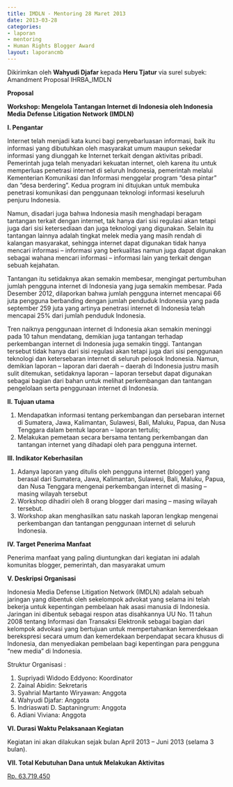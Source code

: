 ```yaml
---
title: IMDLN - Mentoring 28 Maret 2013
date: 2013-03-28
categories:
- laporan
- mentoring
- Human Rights Blogger Award
layout: laporancmb
---
```


Dikirimkan oleh **Wahyudi Djafar** kepada **Heru Tjatur** via surel subyek: Amandment Proposal IHRBA_IMDLN

**Proposal**

**Workshop: Mengelola Tantangan Internet di Indonesia oleh Indonesia Media Defense Litigation Network (IMDLN)**

**I. Pengantar**

Internet telah menjadi kata kunci bagi penyebarluasan informasi, baik itu informasi yang dibutuhkan oleh masyarakat umum maupun sekedar informasi yang diunggah ke Internet terkait dengan aktivitas pribadi. Pemerintah juga telah menyadari kekuatan internet, oleh karena itu untuk memperluas penetrasi internet di seluruh Indonesia, pemerintah melalui Kementerian Komunikasi dan Informasi menggelar program “desa pintar” dan “desa berdering”. Kedua program ini ditujukan untuk membuka penetrasi komunikasi dan penggunaan teknologi informasi keseluruh penjuru Indonesia.

Namun, disadari juga bahwa Indonesia masih menghadapi beragam tantangan terkait dengan internet, tak hanya dari sisi regulasi akan tetapi juga dari sisi ketersediaan dan juga teknologi yang digunakan. Selain itu tantangan lainnya adalah tingkat melek media yang masih rendah di kalangan masyarakat, sehingga internet dapat digunakan tidak hanya mencari informasi – informasi yang berkualitas namun juga dapat digunakan sebagai wahana mencari informasi – informasi lain yang terkait dengan sebuah kejahatan.

Tantangan itu setidaknya akan semakin membesar, mengingat pertumbuhan jumlah pengguna internet di Indonesia yang juga semakin membesar. Pada Desember 2012, dilaporkan bahwa jumlah pengguna internet mencapai 66 juta pengguna berbanding dengan jumlah penduduk Indonesia yang pada september 259 juta yang artinya penetrasi internet di Indonesia telah mencapai 25% dari jumlah penduduk Indonesia.

Tren naiknya penggunaan internet di Indonesia akan semakin meninggi pada 10 tahun mendatang, demikian juga tantangan terhadap perkembangan internet di Indonesia juga semakin tinggi. Tantangan tersebut tidak hanya dari sisi regulasi akan tetapi juga dari sisi penggunaan teknologi dan ketersebaran internet di seluruh pelosok Indonesia. Namun, demikian laporan – laporan dari daerah – daerah di Indonesia justru masih sulit ditemukan, setidaknya laporan – laporan tersebut dapat digunakan sebagai bagian dari bahan untuk melihat perkembangan dan tantangan pengelolaan serta penggunaan internet di Indonesia. 

**II. Tujuan utama**

1. Mendapatkan informasi tentang perkembangan dan persebaran internet di Sumatera, Jawa, Kalimantan, Sulawesi, Bali, Maluku, Papua, dan Nusa Tenggara dalam bentuk laporan – laporan tertulis;
2. Melakukan pemetaan secara bersama tentang perkembangan dan tantangan internet yang dihadapi oleh para pengguna internet. 


**III. Indikator Keberhasilan**

1. Adanya laporan yang ditulis oleh pengguna internet (blogger) yang berasal dari Sumatera, Jawa, Kalimantan, Sulawesi, Bali, Maluku, Papua, dan Nusa Tenggara mengenai perkembangan internet di masing – masing wilayah tersebut
2. Workshop dihadiri oleh 8 orang blogger dari masing – masing wilayah tersebut.
3. Workshop akan menghasilkan satu naskah laporan lengkap mengenai perkembangan dan tantangan penggunaan internet di seluruh Indonesia.

**IV. Target Penerima Manfaat**

Penerima manfaat yang paling diuntungkan dari kegiatan ini adalah komunitas blogger, pemerintah, dan masyarakat umum

**V. Deskripsi Organisasi**

Indonesia Media Defense Litigation Network (IMDLN) adalah sebuah jaringan yang dibentuk oleh sekelompok advokat yang selama ini telah bekerja untuk kepentingan pembelaan hak asasi manusia di Indonesia. Jaringan ini dibentuk sebagai respon atas disahkannya UU No. 11 tahun 2008 tentang Informasi dan Transaksi Elektronik sebagai bagian dari kelompok advokasi yang bertujuan untuk mempertahankan kemerdekaan berekspresi secara umum dan kemerdekaan berpendapat secara khusus di Indonesia, dan menyediakan pembelaan bagi kepentingan para pengguna “new media” di Indonesia. 

Struktur Organisasi :

1. Supriyadi Widodo Eddyono: Koordinator
2. Zainal Abidin: Sekretaris
3. Syahrial Martanto Wiryawan: Anggota
4. Wahyudi Djafar: Anggota
5. Indriaswati D. Saptaningrum: Anggota
6. Adiani Viviana: Anggota

**VI. Durasi Waktu Pelaksanaan Kegiatan**

Kegiatan ini akan dilakukan sejak bulan April 2013 – Juni 2013 (selama 3 bulan).

**VII. Total Kebutuhan Dana untuk Melakukan Aktivitas**

[Rp. 63.719.450](http://wiki.ciptamedia.org/wiki/Penghargaan_Hak_Asasi_Manusia_untuk_Blogger/Penggunaan_sisa_dana)
